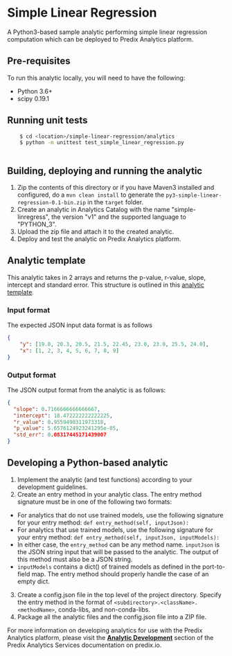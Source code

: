 
# Simple Linear Regression


A Python3-based sample analytic performing simple linear regression computation which can be deployed to Predix Analytics platform.
## Pre-requisites

To run this analytic locally, you will need to have the following:

- Python 3.6+
- scipy 0.19.1

## Running unit tests

```bash
    $ cd <location>/simple-linear-regression/analytics
    $ python -m unittest test_simple_linear_regression.py
    
```

## Building, deploying and running the analytic

1. Zip the contents of this directory or if you have Maven3 installed and configured, do a `mvn clean install` to generate the `py3-simple-linear-regression-0.1-bin.zip` in the `target` folder.
2. Create an analytic in Analytics Catalog with the name "simple-linregress", the version "v1" and the supported language to "PYTHON_3".
3. Upload the zip file and attach it to the created analytic.
4. Deploy and test the analytic on Predix Analytics platform.

## Analytic template
This analytic takes in 2 arrays and returns the p-value, r-value, slope, intercept and standard error. This structure is outlined in this [analytic template](simple_linear_regression_template.json).

### Input format

The expected JSON input data format is as follows

```json
{ 
    "y": [19.0, 20.3, 20.5, 21.5, 22.45, 23.0, 23.0, 25.5, 24.0],
    "x": [1, 2, 3, 4, 5, 6, 7, 8, 9]
}
```

### Output format
The JSON output format from the analytic is as follows:

```json
{
  "slope": 0.7166666666666667,
  "intercept": 18.472222222222225,
  "r_value": 0.9559490311973318,
  "p_value": 5.6576124923241295e-05,
  "std_err": 0.08317445171439007
}
```

## Developing a Python-based analytic

1. Implement the analytic (and test functions) according to your development guidelines.
2. Create an entry method in your analytic class. The entry method signature must be in one of the following two formats:
 * For analytics that do not use trained models, use the following signature for your entry method:
  `def entry_method(self, inputJson):`
 * For analytics that use trained models, use the following signature for your entry method:
  `def entry_method(self, inputJson, inputModels):`
 * In either case, the `entry_method` can be any method name. `inputJson` is the JSON string input that will be passed to the analytic. The output of this method must also be a JSON string.
 * `inputModels` contains a dict() of trained models as defined in the port-to-field map. The entry method should properly handle the case of an empty dict.
3. Create a config.json file in the top level of the project directory. Specify the entry method in the format of `<subdirectory>.<className>.<methodName>`, conda-libs, and non-conda-libs.
4. Package all the analytic files and the config.json file into a ZIP file.

For more information on developing analytics for use with the Predix Analytics platform, please visit the **[Analytic Development](https://docs.predix.io/en-US/content/service/analytics_services/analytics_framework/analytic-development)** section of the Predix Analytics Services documentation on predix.io. 


